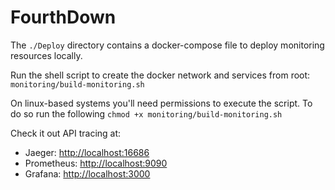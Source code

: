 # FourthDown

The `./Deploy` directory contains a docker-compose file to deploy monitoring resources locally.

Run the shell script to create the docker network and services from root: `monitoring/build-monitoring.sh`

On linux-based systems you'll need permissions to execute the script. To do so run the following `chmod +x monitoring/build-monitoring.sh`

Check it out API tracing at:

- Jaeger: <http://localhost:16686>
- Prometheus: <http://localhost:9090>
- Grafana: <http://localhost:3000>
